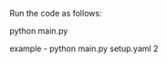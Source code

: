 Run the code as follows:

python main.py <config file> <node id>


example - 
python main.py setup.yaml 2